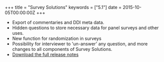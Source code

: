 +++
title = "Survey Solutions"
keywords = ["5.1"]
date = 2015-10-05T00:00:00Z
+++

-   Export of commentaries and DDI meta data.
-   Hidden questions to store necessary data for panel surveys and other
    uses.
-   New function for randomization in surveys
-   Possibility for interviewer to 'un-answer' any question, and more
    changes to all components of Survey Solutions.
-   [Download the full release
    notes](http://siteresources.worldbank.org/INTCOMPTOOLS/Resources/8213623-1380598436379/9346245-1408049903585/ReleaseLetter9.pdf)